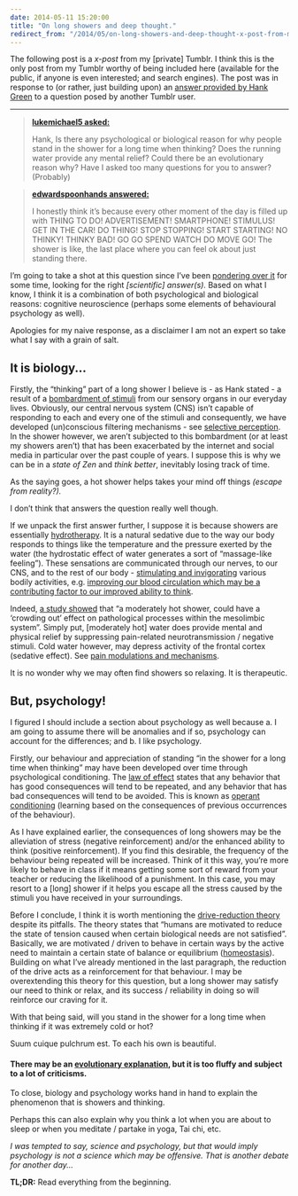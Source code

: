 ```yaml
---
date: 2014-05-11 15:20:00
title: "On long showers and deep thought."
redirect_from: "/2014/05/on-long-showers-and-deep-thought-x-post-from-my-tumblr"
---
```


The following post is a _x-post_ from my [private] Tumblr. I think this is the only post from my Tumblr worthy of being included here (available for the public, if anyone is even interested; and search engines). The post was in response to (or rather, just building upon) an [answer provided by Hank Green](http://edwardspoonhands.com/post/81366082695/hank-is-there-any-psychological-or-biological-reason) to a question posed by another Tumblr user.


* * *


> [**lukemichael5 asked:**](http://lukemichael5.tumblr.com/)
>
> Hank, Is there any psychological or biological reason for why people stand in the shower for a long time when thinking? Does the running water provide any mental relief? Could there be an evolutionary reason why? Have I asked too many questions for you to answer? (Probably)

> [**edwardspoonhands answered:**](http://edwardspoonhands.com/post/81366082695/hank-is-there-any-psychological-or-biological-reason)
>
> I honestly think it’s because every other moment of the day is filled up with THING TO DO! ADVERTISEMENT! SMARTPHONE! STIMULUS! GET IN THE CAR! DO THING! STOP STOPPING! START STARTING! NO THINKY! THINKY BAD! GO GO SPEND WATCH DO MOVE GO! The shower is like, the last place where you can feel ok about just standing there.

<!--more-->

I’m going to take a shot at this question since I’ve been [pondering over it](/2013/07/28/building-a-new-home/ "Building a new home") for some time, looking for the right _[scientific] answer(s)._ Based on what I know, I think it is a combination of both psychological and biological reasons: cognitive neuroscience (perhaps some elements of behavioural psychology as well).

Apologies for my naive response, as a disclaimer I am not an expert so take what I say with a grain of salt.


## It is biology...

Firstly, the “thinking” part of a long shower I believe is - as Hank stated - a result of a [bombardment of stimuli](http://journals.lww.com/investigativeradiology/Citation/1988/01000/The_Study_of_Perception.10.aspx) from our sensory organs in our everyday lives. Obviously, our central nervous system (CNS) isn’t capable of responding to each and every one of the stimuli and consequently, we have developed (un)conscious filtering mechanisms - see [selective perception](http://en.wikipedia.org/wiki/Selective_perception). In the shower however, we aren’t subjected to this bombardment (or at least my showers aren’t) that has been exacerbated by the internet and social media in particular over the past couple of years. I suppose this is why we can be in a _state of Zen_ and _think better_, inevitably losing track of time.

As the saying goes, a hot shower helps takes your mind off things _(escape from reality?)._

I don’t think that answers the question really well though.

If we unpack the first answer further, I suppose it is because showers are essentially [hydrotherapy](http://en.wikipedia.org/wiki/Hydrotherapy). It is a natural sedative due to the way our body responds to things like the temperature and the pressure exerted by the water (the hydrostatic effect of water generates a sort of “massage-like feeling”). These sensations are communicated through our nerves, to our CNS, and to the rest of our body - [stimulating and invigorating](http://www.naturaltherapypages.com.au/article/hydrotherapy) various bodily activities, e.g. [improving our blood circulation which may be a contributing factor to our improved ability to think](http://www.scientificamerican.com/article/why-do-you-think-better-after-walk-exercise/).

Indeed, [a study showed](http://www.medical-hypotheses.com/article/S0306-9877(07)00376-3/abstract) that “a moderately hot shower, could have a ‘crowding out’ effect on pathological processes within the mesolimbic system”. Simply put, [moderately hot] water does provide mental and physical relief by suppressing pain-related neurotransmission / negative stimuli. Cold water however, may depress activity of the frontal cortex (sedative effect). See [pain modulations and mechanisms](http://neuroscience.uth.tmc.edu/s2/chapter08.html).

It is no wonder why we may often find showers so relaxing. It is therapeutic.


## But, psychology!

I figured I should include a section about psychology as well because a. I am going to assume there will be anomalies and if so, psychology can account for the differences; and b. I like psychology.

Firstly, our behaviour and appreciation of standing “in the shower for a long time when thinking” may have been developed over time through psychological conditioning. The [law of effect](http://www.sparknotes.com/psychology/psych101/learning/section2.rhtml) states that any behavior that has good consequences will tend to be repeated, and any behavior that has bad consequences will tend to be avoided. This is known as [operant conditioning](http://psychology.about.com/od/behavioralpsychology/a/classical-vs-operant-conditioning.htm) (learning based on the consequences of previous occurrences of the behaviour).

As I have explained earlier, the consequences of long showers may be the alleviation of stress (negative reinforcement) and/or the enhanced ability to think (positive reinforcement). If you find this desirable, the frequency of the behaviour being repeated will be increased. Think of it this way, you’re more likely to behave in class if it means getting some sort of reward from your teacher or reducing the likelihood of a punishment. In this case, you may resort to a [long] shower if it helps you escape all the stress caused by the stimuli you have received in your surroundings.

Before I conclude, I think it is worth mentioning the [drive-reduction theory](https://www.boundless.com/psychology/motivation/approaches-to-explaining-motivation/drive-reduction-theory/) despite its pitfalls. The theory states that “humans are motivated to reduce the state of tension caused when certain biological needs are not satisfied”. Basically, we are motivated / driven to behave in certain ways by the active need to maintain a certain state of balance or equilibrium ([homeostasis](http://en.wikipedia.org/wiki/Homeostasis)). Building on what I’ve already mentioned in the last paragraph, the reduction of the drive acts as a reinforcement for that behaviour. I may be overextending this theory for this question, but a long shower may satisfy our need to think or relax, and its success / reliability in doing so will reinforce our craving for it.

With that being said, will you stand in the shower for a long time when thinking if it was extremely cold or hot?

Suum cuique pulchrum est. To each his own is beautiful.


#### There may be an [evolutionary explanation](http://www.reddit.com/r/explainlikeimfive/comments/1gk3vm/eli5_why_do_humans_have_such_a_strong_desire_to/cal5v5m), but it is too fluffy and subject to a lot of criticisms.

To close, biology and psychology works hand in hand to explain the phenomenon that is showers and thinking.

Perhaps this can also explain why you think a lot when you are about to sleep or when you meditate / partake in yoga, Tai chi, etc.

_I was tempted to say, science and psychology, but that would imply psychology is not a science which may be offensive. That is another debate for another day..._

**TL;DR:** Read everything from the beginning.